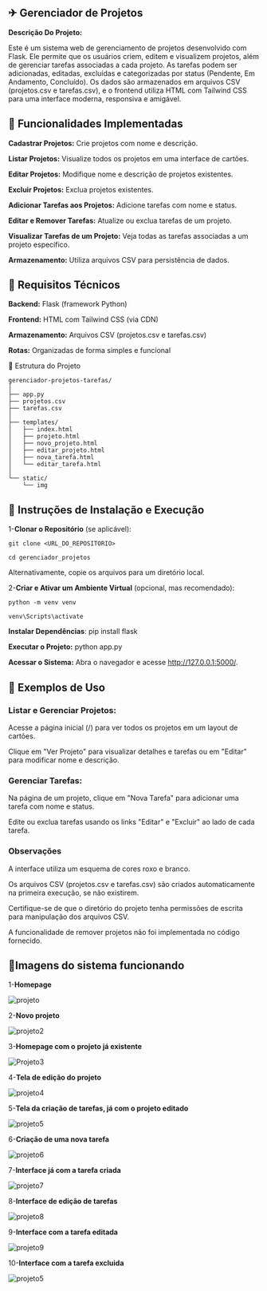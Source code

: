 ## ✈ Gerenciador de Projetos

**Descrição Do Projeto:**

Este é um sistema web de gerenciamento de projetos desenvolvido com Flask. Ele permite que os usuários criem, editem e visualizem projetos, além de gerenciar tarefas associadas a cada projeto. As tarefas podem ser adicionadas, editadas, excluídas e categorizadas por status (Pendente, Em Andamento, Concluído). Os dados são armazenados em arquivos CSV (projetos.csv e tarefas.csv), e o frontend utiliza HTML com Tailwind CSS para uma interface moderna, responsiva e amigável.

## 🛴 Funcionalidades Implementadas

**Cadastrar Projetos:** Crie projetos com nome e descrição.

**Listar Projetos:** Visualize todos os projetos em uma interface de cartões.

**Editar Projetos:** Modifique nome e descrição de projetos existentes.

**Excluir Projetos:** Exclua projetos existentes.

**Adicionar Tarefas aos Projetos:** Adicione tarefas com nome e status.

**Editar e Remover Tarefas:** Atualize ou exclua tarefas de um projeto.

**Visualizar Tarefas de um Projeto:** Veja todas as tarefas associadas a um projeto específico.

**Armazenamento:** Utiliza arquivos CSV para persistência de dados.

## 🚤 Requisitos Técnicos

**Backend:** Flask (framework Python)

**Frontend:** HTML com Tailwind CSS (via CDN)

**Armazenamento:** Arquivos CSV (projetos.csv e tarefas.csv)

**Rotas:** Organizadas de forma simples e funcional

🚗 Estrutura do Projeto

```
gerenciador-projetos-tarefas/
│
├── app.py
├── projetos.csv
├── tarefas.csv
│
├── templates/
│   ├── index.html
│   ├── projeto.html
│   ├── novo_projeto.html
│   ├── editar_projeto.html
│   ├── nova_tarefa.html
│   └── editar_tarefa.html
│
└── static/
    └── img
```


## 🚅 Instruções de Instalação e Execução

1-**Clonar o Repositório** (se aplicável):

```
git clone <URL_DO_REPOSITORIO>

cd gerenciador_projetos
```

Alternativamente, copie os arquivos para um diretório local.

2-**Criar e Ativar um Ambiente Virtual** (opcional, mas recomendado):

```
python -m venv venv

venv\Scripts\activate
```
**Instalar Dependências**: pip install flask


**Executar o Projeto:** python app.py

**Acessar o Sistema:** Abra o navegador e acesse http://127.0.0.1:5000/.

## 🚒 Exemplos de Uso


### **Listar e Gerenciar Projetos:**

Acesse a página inicial (/) para ver todos os projetos em um layout de cartões.

Clique em "Ver Projeto" para visualizar detalhes e tarefas ou em "Editar" para modificar nome e descrição.


### **Gerenciar Tarefas:**

Na página de um projeto, clique em "Nova Tarefa" para adicionar uma tarefa com nome e status.

Edite ou exclua tarefas usando os links "Editar" e "Excluir" ao lado de cada tarefa.


### **Observações**

A interface utiliza um esquema de cores roxo e branco.

Os arquivos CSV (projetos.csv e tarefas.csv) são criados automaticamente na primeira execução, se não existirem.

Certifique-se de que o diretório do projeto tenha permissões de escrita para manipulação dos arquivos CSV.

A funcionalidade de remover projetos não foi implementada no código fornecido.

## 🚓Imagens do sistema funcionando

1-**Homepage**

![projeto](https://github.com/user-attachments/assets/ed681682-b22c-42b3-91d7-15d381f78a32)

2-**Novo projeto**

![projeto2](https://github.com/user-attachments/assets/765a36b7-3671-4a52-9e7b-73e01fefe088)

3-**Homepage com o projeto já existente**

![Projeto3](https://github.com/user-attachments/assets/8c7ea331-ac7c-4334-8bee-3e801dbe043c)

4-**Tela de edição do projeto**

![projeto4](https://github.com/user-attachments/assets/300c280e-88b7-4099-a268-3db0e109493b)

5-**Tela da criação de tarefas, já com o projeto editado**

![projeto5](https://github.com/user-attachments/assets/df364b0e-1ec4-4969-b58a-9a5821de9780)

6-**Criação de uma nova tarefa**


![projeto6](https://github.com/user-attachments/assets/933b17cb-9557-4bb7-ad35-fccf89e3d699)

7-**Interface já com a tarefa criada**


![projeto7](https://github.com/user-attachments/assets/59e37104-190d-4377-b1b4-160d8016a69a)

8-**Interface de edição de tarefas**

![projeto8](https://github.com/user-attachments/assets/9ec03399-e239-4b1a-a7b8-da74dc64bad2)

9-**Interface com a tarefa editada**

![projeto9](https://github.com/user-attachments/assets/a7d73125-6a55-43e3-aa82-0456e282e3e2)


10-**Interface com a tarefa excluida**

![projeto5](https://github.com/user-attachments/assets/2af0f53c-2e66-494c-a7d9-e0e3d3488874)




